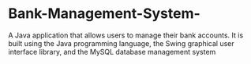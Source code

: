 # Bank-Management-System-
A Java application that allows users to manage their bank accounts. It is built using the Java programming language, the Swing graphical user interface library, and the MySQL database management system
